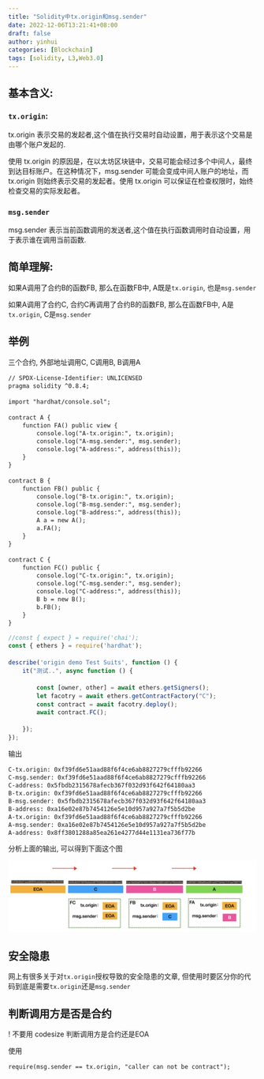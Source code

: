 ```yaml
---
title: "Solidity中tx.origin和msg.sender"
date: 2022-12-06T13:21:41+08:00
draft: false
author: yinhui
categories: [Blockchain]
tags: [solidity, L3,Web3.0] 
---
```


## 基本含义:

### `tx.origin`:

tx.origin 表示交易的发起者,这个值在执行交易时自动设置，用于表示这个交易是由哪个账户发起的.

使用 tx.origin 的原因是，在以太坊区块链中，交易可能会经过多个中间人，最终到达目标账户。在这种情况下，msg.sender 可能会变成中间人账户的地址，而 tx.origin 则始终表示交易的发起者。使用 tx.origin 可以保证在检查权限时，始终检查交易的实际发起者。

### `msg.sender`

msg.sender 表示当前函数调用的发送者,这个值在执行函数调用时自动设置，用于表示谁在调用当前函数.



## 简单理解:

如果A调用了合约B的函数FB, 那么在函数FB中, A既是`tx.origin`, 也是`msg.sender`

如果A调用了合约C, 合约C再调用了合约B的函数FB, 那么在函数FB中,  A是`tx.origin`, C是`msg.sender`



## 举例

三个合约, 外部地址调用C, C调用B, B调用A

```solidity
// SPDX-License-Identifier: UNLICENSED
pragma solidity ^0.8.4;

import "hardhat/console.sol";

contract A {
    function FA() public view {
        console.log("A-tx.origin:", tx.origin);
        console.log("A-msg.sender:", msg.sender);
        console.log("A-address:", address(this));
    }
}

contract B {
    function FB() public {
        console.log("B-tx.origin:", tx.origin);
        console.log("B-msg.sender:", msg.sender);
        console.log("B-address:", address(this));
        A a = new A();
        a.FA();
    }
}

contract C {
    function FC() public {
        console.log("C-tx.origin:", tx.origin);
        console.log("C-msg.sender:", msg.sender);
        console.log("C-address:", address(this));
        B b = new B();
        b.FB();
    }
}

```

```js
//const { expect } = require('chai');
const { ethers } = require('hardhat'); 

describe('origin demo Test Suits', function () {
    it("测试..", async function () {

        const [owner, other] = await ethers.getSigners();
        let facotry = await ethers.getContractFactory("C");
        const contract = await facotry.deploy();
        await contract.FC();

    });
});
```

输出

```
C-tx.origin: 0xf39fd6e51aad88f6f4ce6ab8827279cfffb92266
C-msg.sender: 0xf39fd6e51aad88f6f4ce6ab8827279cfffb92266
C-address: 0x5fbdb2315678afecb367f032d93f642f64180aa3
B-tx.origin: 0xf39fd6e51aad88f6f4ce6ab8827279cfffb92266
B-msg.sender: 0x5fbdb2315678afecb367f032d93f642f64180aa3
B-address: 0xa16e02e87b7454126e5e10d957a927a7f5b5d2be
A-tx.origin: 0xf39fd6e51aad88f6f4ce6ab8827279cfffb92266
A-msg.sender: 0xa16e02e87b7454126e5e10d957a927a7f5b5d2be
A-address: 0x8ff3801288a85ea261e4277d44e1131ea736f77b
```

分析上面的输出, 可以得到下面这个图

![image](https://github.com/yinhui1984/imagehosting/blob/main/images/1670306285585886000.jpg?raw=true)





## 安全隐患

网上有很多关于对`tx.origin`授权导致的安全隐患的文章, 但使用时要区分你的代码到底是需要`tx.origin`还是`msg.sender`



## 判断调用方是否是合约

! 不要用 codesize 判断调用方是合约还是EOA

使用 

```solidity
require(msg.sender == tx.origin, "caller can not be contract");
```

